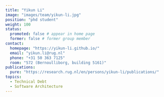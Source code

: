 ```yaml
---
title: "Yikun Li"
image: "images/team/yikun-li.jpg"
position: "phd student"
weight: 100
status:
  promoted: false # appear in home page
  former: false # former group member
contact:
  homepage: "https://yikun-li.github.io/"
  email: "yikun.li@rug.nl"
  phone: "+31 50 363 7125"
  room: "572 (Bernoulliborg, building 5161)"
publications:
  pure: "https://research.rug.nl/en/persons/yikun-li/publications/"
topics:
  - Technical Debt 
  - Software Architecture 
---
```

